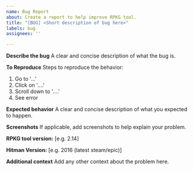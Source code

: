 ```yaml
---
name: Bug Report
about: Create a report to help improve RPKG tool.
title: "[BUG] <Short description of bug here>"
labels: bug
assignees: ''

---
```


**Describe the bug**
A clear and concise description of what the bug is.

**To Reproduce**
Steps to reproduce the behavior:
1. Go to '...'
2. Click on '....'
3. Scroll down to '....'
4. See error

**Expected behavior**
A clear and concise description of what you expected to happen.

**Screenshots**
If applicable, add screenshots to help explain your problem.

**RPKG tool version:** [e.g. 2.14]

**Hitman Version:** [e.g. 2016 (latest steam/epic)]

**Additional context**
Add any other context about the problem here.
